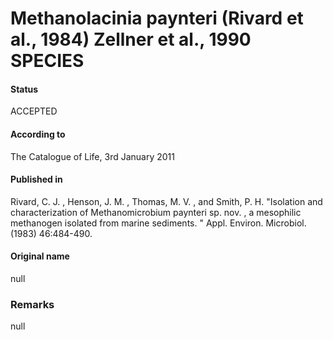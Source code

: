 # Methanolacinia paynteri (Rivard et al., 1984) Zellner et al., 1990 SPECIES

#### Status
ACCEPTED

#### According to
The Catalogue of Life, 3rd January 2011

#### Published in
Rivard, C. J. , Henson, J. M. , Thomas, M. V. , and Smith, P. H. "Isolation and characterization of Methanomicrobium paynteri sp. nov. , a mesophilic methanogen isolated from marine sediments. " Appl. Environ. Microbiol. (1983) 46:484-490.

#### Original name
null

### Remarks
null